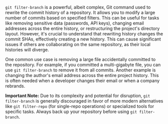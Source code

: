 `git filter-branch` is a powerful, albeit complex, Git command used to rewrite the commit history of a repository. It allows you to modify a large number of commits based on specified filters. This can be useful for tasks like removing sensitive data (passwords, API keys), changing email addresses across the entire history, or restructuring the project's directory layout. However, it's crucial to understand that rewriting history changes the commit SHAs, effectively creating a new history. This can cause significant issues if others are collaborating on the same repository, as their local histories will diverge.

One common use case is removing a large file accidentally committed to the repository. For example, if you committed a multi-gigabyte file, you can use `git filter-branch` to remove it from all commits. Another example is changing the author's email address across the entire project history. This is often needed when a developer changes their email or when a company rebrands.

**Important Note:** Due to its complexity and potential for disruption, `git filter-branch` is generally discouraged in favor of more modern alternatives like `git filter-repo` (for single-repo operations) or specialized tools for specific tasks. Always back up your repository before using `git filter-branch`.
